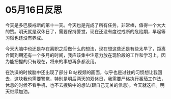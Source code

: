 # 05月16日反思
今天是多巴胺戒断的第十一天。今天也是完成了所有任务，非常棒，值得一个大大的赞。明天就是双休日了，需要保持警觉，现在还没有度过戒断的危险期，早起等习惯也还没有养成。

今天大脑中也还是存在离职之后做什么的想法，现在想这些还是有些太早了，距离合同到期还有一个多月的时间，我应该集中注意力放在现阶段的工作和学习上，因为能把握的只有现在，将来的事想再多都没用。

在洗澡的时候脑中还出现了部分 B 站视频的画面，似乎也是过往的习惯想让我回去，这块我也需要警觉，特别是明后两天的双休日，我需要严格执行番茄工作法，休息的时候不看手机，也不去搜脑中的想法(跟自己无关的信息)。今天就这样。明天继续加油。